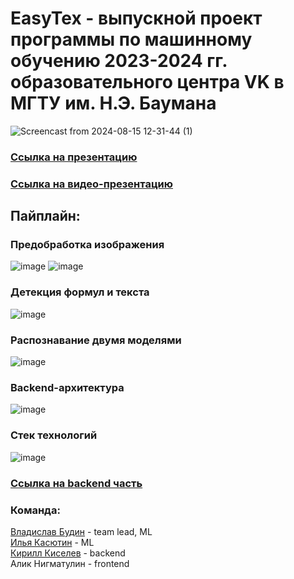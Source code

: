 # EasyTex - выпускной проект программы по машинному обучению 2023-2024 гг. образовательного центра VK в МГТУ им. Н.Э. Баумана

![Screencast from 2024-08-15 12-31-44 (1)](https://github.com/user-attachments/assets/b207a96a-235d-4c58-8e28-b8179939f57d)

### [Ссылка на презентацию](https://docs.google.com/presentation/d/17mFkbTCdMp7xgYePr9BseTnwkfLBetRe/edit?usp=sharing&ouid=108364898830223737609&rtpof=true&sd=true)

### [Ссылка на видео-презентацию](https://cloud.mail.ru/public/evZR/xYPtb5iqE/%D0%9A%D1%80%D1%83%D0%B3%D0%BB%D1%8B%D0%B5%20%D1%82%D0%B5%D0%BD%D0%B7%D0%BE%D1%80%D1%8B%20_%20EasyTeX/EasyTex_promo.mp4)
## Пайплайн:

### Предобработка изображения
![image](https://github.com/user-attachments/assets/d06aab38-2ffd-4664-b29b-e76dc1d8bb6b)
![image](https://github.com/user-attachments/assets/65b3e57b-1f64-4a64-8234-890c496480fe)
### Детекция формул и текста
![image](https://github.com/user-attachments/assets/6ed93ac4-e34d-47cc-9fd8-4aa8eb092832)
### Распознавание двумя моделями
![image](https://github.com/user-attachments/assets/2aa360c9-8c13-4457-a3c2-127cd007f297)
### Backend-архитектура
![image](https://github.com/user-attachments/assets/ba97a74d-0e90-4efa-8e19-a7b29c53569c)
### Стек технологий
![image](https://github.com/user-attachments/assets/eb32b636-768b-4b46-82c2-07b31bcbbcd1)
### [Ссылка на backend часть](https://github.com/t1d333/smartlectures)

### Команда:
[Владислав Будин](https://github.com/ladudin) - team lead, ML  
[Илья Касютин](https://github.com/IlyaKasiutin) - ML  
[Кирилл Киселев](https://github.com/t1d333) - backend  
Алик Нигматулин - frontend
